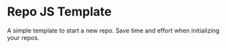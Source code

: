 # Repo JS Template
A simple template to start a new repo. Save time and effort when initializing your repos.
